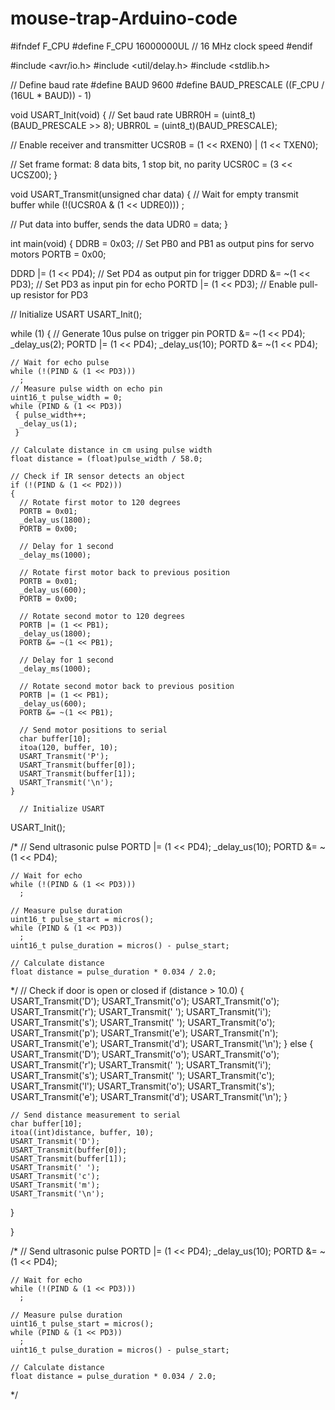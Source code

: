 # mouse-trap-Arduino-code

#ifndef F_CPU
#define F_CPU 16000000UL // 16 MHz clock speed
#endif

#include <avr/io.h>
#include <util/delay.h>
#include <stdlib.h>

// Define baud rate
#define BAUD 9600
#define BAUD_PRESCALE ((F_CPU / (16UL * BAUD)) - 1)

void USART_Init(void)
{
  // Set baud rate
  UBRR0H = (uint8_t)(BAUD_PRESCALE >> 8);
  UBRR0L = (uint8_t)(BAUD_PRESCALE);

  // Enable receiver and transmitter
  UCSR0B = (1 << RXEN0) | (1 << TXEN0);

  // Set frame format: 8 data bits, 1 stop bit, no parity
  UCSR0C = (3 << UCSZ00);
}

void USART_Transmit(unsigned char data)
{
  // Wait for empty transmit buffer
  while (!(UCSR0A & (1 << UDRE0)))
    ;

  // Put data into buffer, sends the data
  UDR0 = data;
}

int main(void)
{
  DDRB = 0x03; // Set PB0 and PB1 as output pins for servo motors
  PORTB = 0x00;

  DDRD |= (1 << PD4); // Set PD4 as output pin for trigger
  DDRD &= ~(1 << PD3); // Set PD3 as input pin for echo
  PORTD |= (1 << PD3); // Enable pull-up resistor for PD3

  // Initialize USART
  USART_Init();

  while (1)
  {
    // Generate 10us pulse on trigger pin
    PORTD &= ~(1 << PD4);
    _delay_us(2);
    PORTD |= (1 << PD4);
    _delay_us(10);
    PORTD &= ~(1 << PD4);

    // Wait for echo pulse
    while (!(PIND & (1 << PD3)))
      ;
    // Measure pulse width on echo pin
    uint16_t pulse_width = 0;
    while (PIND & (1 << PD3))
     { pulse_width++;
      _delay_us(1);
     }

    // Calculate distance in cm using pulse width
    float distance = (float)pulse_width / 58.0;

    // Check if IR sensor detects an object
    if (!(PIND & (1 << PD2)))
    {
      // Rotate first motor to 120 degrees
      PORTB = 0x01;
      _delay_us(1800);
      PORTB = 0x00;

      // Delay for 1 second
      _delay_ms(1000);

      // Rotate first motor back to previous position
      PORTB = 0x01;
      _delay_us(600);
      PORTB = 0x00;

      // Rotate second motor to 120 degrees
      PORTB |= (1 << PB1);
      _delay_us(1800);
      PORTB &= ~(1 << PB1);

      // Delay for 1 second
      _delay_ms(1000);

      // Rotate second motor back to previous position
      PORTB |= (1 << PB1);
      _delay_us(600);
      PORTB &= ~(1 << PB1);

      // Send motor positions to serial
      char buffer[10];
      itoa(120, buffer, 10);
      USART_Transmit('P');
      USART_Transmit(buffer[0]);
      USART_Transmit(buffer[1]);
      USART_Transmit('\n');
    }

      // Initialize USART
  USART_Init();

  
  
  /*  // Send ultrasonic pulse
    PORTD |= (1 << PD4);
    _delay_us(10);
    PORTD &= ~(1 << PD4);

    // Wait for echo
    while (!(PIND & (1 << PD3)))
      ;

    // Measure pulse duration
    uint16_t pulse_start = micros();
    while (PIND & (1 << PD3))
      ;
    uint16_t pulse_duration = micros() - pulse_start;

    // Calculate distance
    float distance = pulse_duration * 0.034 / 2.0;
*/
    // Check if door is open or closed
    if (distance > 10.0)
    {
      USART_Transmit('D');
      USART_Transmit('o');
      USART_Transmit('o');
      USART_Transmit('r');
      USART_Transmit(' ');
      USART_Transmit('i');
      USART_Transmit('s');
      USART_Transmit(' ');
      USART_Transmit('o');
      USART_Transmit('p');
      USART_Transmit('e');
      USART_Transmit('n');
      USART_Transmit('e');
      USART_Transmit('d');
      USART_Transmit('\n');
    }
    else
    {
      USART_Transmit('D');
      USART_Transmit('o');
      USART_Transmit('o');
      USART_Transmit('r');
      USART_Transmit(' ');
      USART_Transmit('i');
      USART_Transmit('s');
      USART_Transmit(' ');
      USART_Transmit('c');
      USART_Transmit('l');
      USART_Transmit('o');
      USART_Transmit('s');
      USART_Transmit('e');
      USART_Transmit('d');
      USART_Transmit('\n');
    }

    // Send distance measurement to serial
    char buffer[10];
    itoa((int)distance, buffer, 10);
    USART_Transmit('D');
    USART_Transmit(buffer[0]);
    USART_Transmit(buffer[1]);
    USART_Transmit(' ');
    USART_Transmit('c');
    USART_Transmit('m');
    USART_Transmit('\n');


  }
  
  

}




/*  // Send ultrasonic pulse
    PORTD |= (1 << PD4);
    _delay_us(10);
    PORTD &= ~(1 << PD4);

    // Wait for echo
    while (!(PIND & (1 << PD3)))
      ;

    // Measure pulse duration
    uint16_t pulse_start = micros();
    while (PIND & (1 << PD3))
      ;
    uint16_t pulse_duration = micros() - pulse_start;

    // Calculate distance
    float distance = pulse_duration * 0.034 / 2.0;
*/
